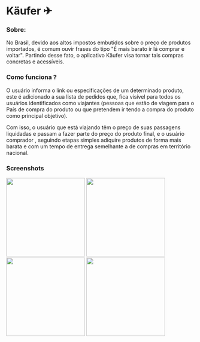 # Käufer ✈

### Sobre:
No Brasil, devido aos altos impostos embutidos sobre o preço de produtos importados, é comum ouvir frases do tipo "É mais barato ir lá comprar e voltar". Partindo desse fato,
o aplicativo Käufer visa tornar tais compras concretas e acessíveis. 

### Como funciona ?

O usuário informa o link ou  especificações de um determinado produto, este é adicionado  a sua lista de pedidos 
que, fica visível para todos os usuários identificados como viajantes (pessoas que estão de viagem para o País de compra do produto ou que pretendem ir tendo a compra do produto
como principal objetivo). </p> Com isso, o usuário que está viajando têm o preço de suas passagens liquidadas e passam a fazer parte do preço do produto final, e o usuário comprador
, seguindo etapas simples adiquire produtos de forma mais barata e com um tempo de entrega semelhante a de compras em território nacional.

### Screenshots

<p float="left">
  <img src="https://i.imgur.com/ru1Ymrf.jpeg" width="210" />
  <img src="https://i.imgur.com/l66vSZX.jpeg" width="210" />
  <img src="https://i.imgur.com/peyejlY.jpeg" width="210" />
  <img src="https://i.imgur.com/mWpNbiB.jpeg" width="210" />
</p>

